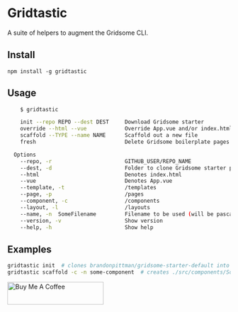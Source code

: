 # Gridtastic

A suite of helpers to augment the Gridsome CLI.


## Install

`npm install -g gridtastic`


## Usage

```sh
    $ gridtastic

    init --repo REPO --dest DEST     Download Gridsome starter
    override --html --vue            Override App.vue and/or index.html
    scaffold --TYPE --name NAME      Scaffold out a new file
    fresh                            Delete Gridsome boilerplate pages and folder-specific README.md files

  Options 
    --repo, -r                       GITHUB_USER/REPO_NAME
    --dest, -d                       Folder to clone Gridsome starter project to
    --html                           Denotes index.html
    --vue                            Denotes App.vue
    --template, -t                   /templates
    --page, -p                       /pages
    --component, -c                  /components
    --layout, -l                     /layouts
    --name, -n  SomeFilename         Filename to be used (will be pascal cased by CLI)
    --version, -v                    Show version
    --help, -h                       Show help
```

## Examples

```sh
gridtastic init  # clones brandonpittman/gridsome-starter-default into ./gridsome-starter-default
gridtastic scaffold -c -n some-component  # creates ./src/components/SomeComponent.vue
```

<a href="https://www.buymeacoffee.com/blp" target="_blank"><img src="https://cdn.buymeacoffee.com/buttons/default-blue.png" alt="Buy Me A Coffee" style="height: 51px !important;width: 217px !important;" ></a>
